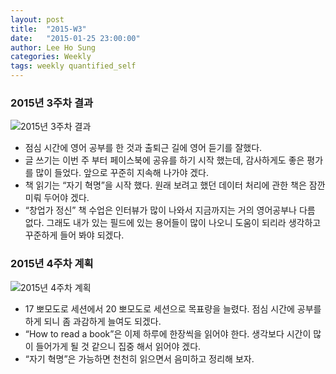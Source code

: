 ```yaml
---
layout: post
title:  "2015-W3"
date:   "2015-01-25 23:00:00"
author: Lee Ho Sung
categories: Weekly
tags: weekly quantified_self
---
```


### 2015년 3주차 결과
![2015년 3주차 결과](/assets/2015-W3-1.png)

* 점심 시간에 영어 공부를 한 것과 출퇴근 길에 영어 듣기를 잘했다. 
* 글 쓰기는 이번 주 부터 페이스북에 공유를 하기 시작 했는데, 감사하게도 좋은 평가를 많이 들었다. 앞으로 꾸준히 지속해 나가야 겠다.
* 책 읽기는 “자기 혁명”을 시작 했다. 원래 보려고 했던 데이터 처리에 관한 책은 잠깐 미뤄 두어야 겠다.
* “창업가 정신” 책 수업은 인터뷰가 많이 나와서 지금까지는 거의 영어공부나 다름 없다. 그래도 내가 있는 필드에 있는 용어들이 많이 나오니 도움이 되리라 생각하고 꾸준하게 들어 봐야 되겠다.

### 2015년 4주차 계획
![2015년 4주차 계획](/assets/2015-W3-2.png)

* 17 뽀모도로 세션에서 20 뽀모도로 세션으로 목표량을 늘렸다. 점심 시간에 공부를 하게 되니 좀 과감하게 늘여도 되겠다.
* “How to read a book”은 이제 하루에 한장씩을 읽어야 한다. 생각보다 시간이 많이 들어가게 될 것 같으니 집중 해서 읽어야 겠다. 
* “자기 혁명”은 가능하면 천천히 읽으면서 음미하고 정리해 보자.
